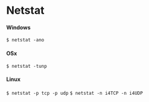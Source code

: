 # Netstat

#### Windows
`$ netstat -ano`

#### OSx
`$ netstat -tunp`

#### Linux
`$ netstat -p tcp -p udp`
`$ netstat -n i4TCP -n i4UDP`

